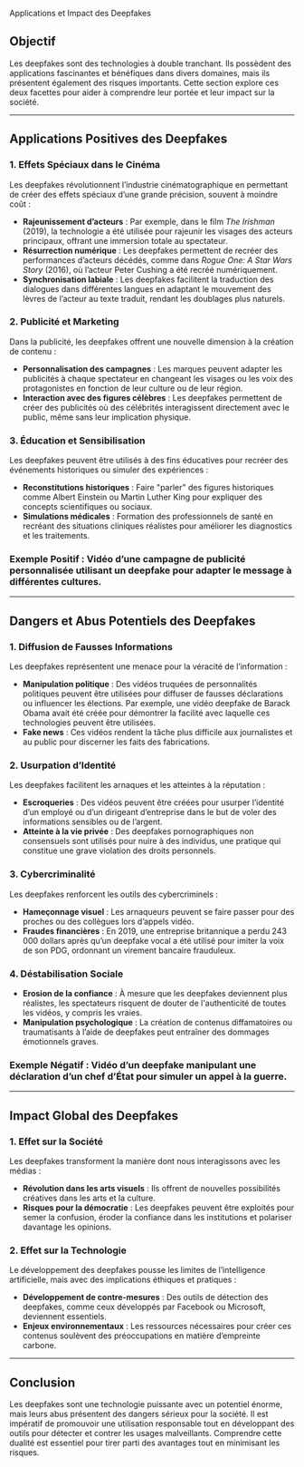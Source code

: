 Applications et Impact des Deepfakes

## Objectif
Les deepfakes sont des technologies à double tranchant. Ils possèdent des applications fascinantes et bénéfiques dans divers domaines, mais ils présentent également des risques importants. Cette section explore ces deux facettes pour aider à comprendre leur portée et leur impact sur la société.

---

## Applications Positives des Deepfakes

### 1. Effets Spéciaux dans le Cinéma
Les deepfakes révolutionnent l’industrie cinématographique en permettant de créer des effets spéciaux d’une grande précision, souvent à moindre coût :
- **Rajeunissement d’acteurs** : Par exemple, dans le film *The Irishman* (2019), la technologie a été utilisée pour rajeunir les visages des acteurs principaux, offrant une immersion totale au spectateur.
- **Résurrection numérique** : Les deepfakes permettent de recréer des performances d’acteurs décédés, comme dans *Rogue One: A Star Wars Story* (2016), où l’acteur Peter Cushing a été recréé numériquement.
- **Synchronisation labiale** : Les deepfakes facilitent la traduction des dialogues dans différentes langues en adaptant le mouvement des lèvres de l’acteur au texte traduit, rendant les doublages plus naturels.

### 2. Publicité et Marketing
Dans la publicité, les deepfakes offrent une nouvelle dimension à la création de contenu :
- **Personnalisation des campagnes** : Les marques peuvent adapter les publicités à chaque spectateur en changeant les visages ou les voix des protagonistes en fonction de leur culture ou de leur région.
- **Interaction avec des figures célèbres** : Les deepfakes permettent de créer des publicités où des célébrités interagissent directement avec le public, même sans leur implication physique.

### 3. Éducation et Sensibilisation
Les deepfakes peuvent être utilisés à des fins éducatives pour recréer des événements historiques ou simuler des expériences :
- **Reconstitutions historiques** : Faire "parler" des figures historiques comme Albert Einstein ou Martin Luther King pour expliquer des concepts scientifiques ou sociaux.
- **Simulations médicales** : Formation des professionnels de santé en recréant des situations cliniques réalistes pour améliorer les diagnostics et les traitements.

### Exemple Positif : Vidéo d’une campagne de publicité personnalisée utilisant un deepfake pour adapter le message à différentes cultures.

---

## Dangers et Abus Potentiels des Deepfakes

### 1. Diffusion de Fausses Informations
Les deepfakes représentent une menace pour la véracité de l’information :
- **Manipulation politique** : Des vidéos truquées de personnalités politiques peuvent être utilisées pour diffuser de fausses déclarations ou influencer les élections. Par exemple, une vidéo deepfake de Barack Obama avait été créée pour démontrer la facilité avec laquelle ces technologies peuvent être utilisées.
- **Fake news** : Ces vidéos rendent la tâche plus difficile aux journalistes et au public pour discerner les faits des fabrications.

### 2. Usurpation d’Identité
Les deepfakes facilitent les arnaques et les atteintes à la réputation :
- **Escroqueries** : Des vidéos peuvent être créées pour usurper l’identité d’un employé ou d’un dirigeant d’entreprise dans le but de voler des informations sensibles ou de l’argent.
- **Atteinte à la vie privée** : Des deepfakes pornographiques non consensuels sont utilisés pour nuire à des individus, une pratique qui constitue une grave violation des droits personnels.

### 3. Cybercriminalité
Les deepfakes renforcent les outils des cybercriminels :
- **Hameçonnage visuel** : Les arnaqueurs peuvent se faire passer pour des proches ou des collègues lors d’appels vidéo.
- **Fraudes financières** : En 2019, une entreprise britannique a perdu 243 000 dollars après qu’un deepfake vocal a été utilisé pour imiter la voix de son PDG, ordonnant un virement bancaire frauduleux.

### 4. Déstabilisation Sociale
- **Erosion de la confiance** : À mesure que les deepfakes deviennent plus réalistes, les spectateurs risquent de douter de l'authenticité de toutes les vidéos, y compris les vraies.
- **Manipulation psychologique** : La création de contenus diffamatoires ou traumatisants à l’aide de deepfakes peut entraîner des dommages émotionnels graves.

### Exemple Négatif : Vidéo d’un deepfake manipulant une déclaration d’un chef d’État pour simuler un appel à la guerre.

---

## Impact Global des Deepfakes

### 1. Effet sur la Société
Les deepfakes transforment la manière dont nous interagissons avec les médias :
- **Révolution dans les arts visuels** : Ils offrent de nouvelles possibilités créatives dans les arts et la culture.
- **Risques pour la démocratie** : Les deepfakes peuvent être exploités pour semer la confusion, éroder la confiance dans les institutions et polariser davantage les opinions.

### 2. Effet sur la Technologie
Le développement des deepfakes pousse les limites de l’intelligence artificielle, mais avec des implications éthiques et pratiques :
- **Développement de contre-mesures** : Des outils de détection des deepfakes, comme ceux développés par Facebook ou Microsoft, deviennent essentiels.
- **Enjeux environnementaux** : Les ressources nécessaires pour créer ces contenus soulèvent des préoccupations en matière d’empreinte carbone.

---

## Conclusion
Les deepfakes sont une technologie puissante avec un potentiel énorme, mais leurs abus présentent des dangers sérieux pour la société. Il est impératif de promouvoir une utilisation responsable tout en développant des outils pour détecter et contrer les usages malveillants. Comprendre cette dualité est essentiel pour tirer parti des avantages tout en minimisant les risques.

